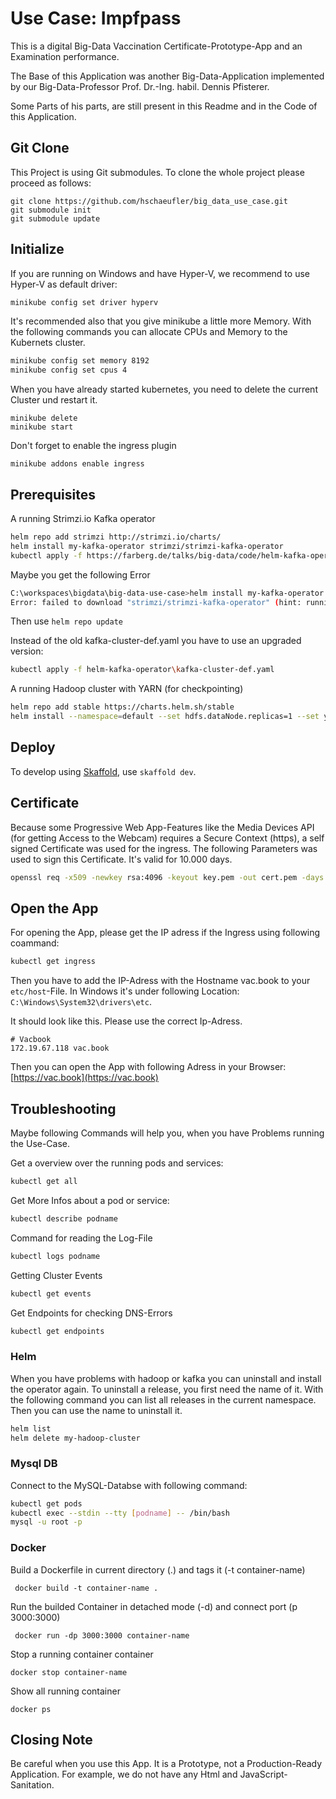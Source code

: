 # Use Case: Impfpass
This is a digital Big-Data Vaccination Certificate-Prototype-App and an Examination performance. 

The Base of this Application was another Big-Data-Application implemented by our Big-Data-Professor Prof. Dr.-Ing. habil. Dennis Pfisterer.

Some Parts of his parts, are still present in this Readme and in the Code of this Application.

## Git Clone
This Project is using Git submodules. To clone the whole project please proceed as follows:

```
git clone https://github.com/hschaeufler/big_data_use_case.git
git submodule init
git submodule update
```
## Initialize
If you are running on Windows and have Hyper-V, we recommend to use Hyper-V as default driver:
```bash
minikube config set driver hyperv
```
It's recommended also that you give minikube a little more Memory. With the following commands you can allocate CPUs and Memory to the Kubernets cluster.
```bash
minikube config set memory 8192
minikube config set cpus 4
```
When you have already started kubernetes, you need to delete the current Cluster und restart it.
```
minikube delete
minikube start
```
Don't forget to enable the ingress plugin
```
minikube addons enable ingress
```
## Prerequisites

A running Strimzi.io Kafka operator

```bash
helm repo add strimzi http://strimzi.io/charts/
helm install my-kafka-operator strimzi/strimzi-kafka-operator
kubectl apply -f https://farberg.de/talks/big-data/code/helm-kafka-operator/kafka-cluster-def.yaml
```

Maybe you get the following Error
```bash
C:\workspaces\bigdata\big-data-use-case>helm install my-kafka-operator strimzi/strimzi-kafka-operator
Error: failed to download "strimzi/strimzi-kafka-operator" (hint: running `helm repo update` may help)
```
Then use ``helm repo update``

Instead of the old kafka-cluster-def.yaml you have to use an upgraded version:
```bash
kubectl apply -f helm-kafka-operator\kafka-cluster-def.yaml
```


A running Hadoop cluster with YARN (for checkpointing)

```bash
helm repo add stable https://charts.helm.sh/stable
helm install --namespace=default --set hdfs.dataNode.replicas=1 --set yarn.nodeManager.replicas=1 --set hdfs.webhdfs.enabled=true my-hadoop-cluster stable/hadoop
```

## Deploy

To develop using [Skaffold](https://skaffold.dev/), use `skaffold dev`. 

## Certificate

Because some Progressive Web App-Features like the Media Devices API (for getting Access to the Webcam)  requires a Secure Context (https), a self signed Certificate was used for the ingress. 
The following Parameters was used to sign this Certificate. It's valid for 10.000 days.

```bash
openssl req -x509 -newkey rsa:4096 -keyout key.pem -out cert.pem -days 10000 -nodes
```
## Open the App

For opening the App, please get the  IP adress if the Ingress using following coammand:
```bash
kubectl get ingress
```
Then you have to add the IP-Adress with the Hostname vac.book to your ``etc/host``-File. In Windows it's under following Location: ``C:\Windows\System32\drivers\etc``.

It should look like this. Please use the correct Ip-Adress.
```
# Vacbook
172.19.67.118 vac.book
```

Then you can open the App with following Adress in your Browser: [https://vac.book](https://vac.book)

## Troubleshooting

Maybe following Commands will help you, when you have Problems running the Use-Case.

Get a overview over the running pods and services:
```bash
kubectl get all
```

Get More Infos about a pod or service:
```bash
kubectl describe podname
```

Command for reading the Log-File
```bash
kubectl logs podname
```

Getting Cluster Events
```bash
kubectl get events
```

Get Endpoints for checking DNS-Errors
```bash
kubectl get endpoints
```
### Helm
When you have problems with hadoop or kafka you can uninstall and install the operator again. To uninstall a release, you first need the name of it. With the following command you can list all releases in the current namespace. Then you can use the name to uninstall it.
```bash
helm list
helm delete my-hadoop-cluster
```
### Mysql DB
Connect to  the MySQL-Databse with following command:
```bash
kubectl get pods
kubectl exec --stdin --tty [podname] -- /bin/bash
mysql -u root -p
```
### Docker
Build a Dockerfile in current directory (.) and tags it (-t container-name)
```
 docker build -t container-name .
```
Run the builded Container in detached mode (-d) and connect port (p 3000:3000)
```
 docker run -dp 3000:3000 container-name
```
Stop a running container container
```
docker stop container-name
```
Show all running container
```
docker ps
````

## Closing Note

Be careful when you use this App. It is a Prototype, not a Production-Ready Application. For example, we do not have any  Html and JavaScript-Sanitation.